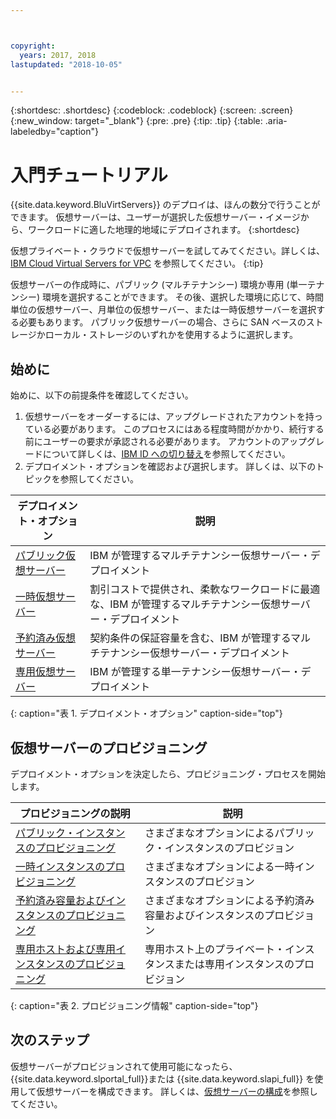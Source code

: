 ```yaml
---



copyright:
  years: 2017, 2018
lastupdated: "2018-10-05"


---
```


{:shortdesc: .shortdesc}
{:codeblock: .codeblock}
{:screen: .screen}
{:new_window: target="_blank"}
{:pre: .pre}
{:tip: .tip}
{:table: .aria-labeledby="caption"}

# 入門チュートリアル
{{site.data.keyword.BluVirtServers}} のデプロイは、ほんの数分で行うことができます。 仮想サーバーは、ユーザーが選択した仮想サーバー・イメージから、ワークロードに適した地理的地域にデプロイされます。
{:shortdesc}

仮想プライベート・クラウドで仮想サーバーを試してみてください。詳しくは、[IBM Cloud Virtual Servers for VPC](../../docs/vsi-is/getting-started.html#gettingstartedvsigen) を参照してください。
{:tip}

仮想サーバーの作成時に、パブリック (マルチテナンシー) 環境か専用 (単一テナンシー) 環境を選択することができます。 その後、選択した環境に応じて、時間単位の仮想サーバー、月単位の仮想サーバー、または一時仮想サーバーを選択する必要もあります。 パブリック仮想サーバーの場合、さらに SAN ベースのストレージかローカル・ストレージのいずれかを使用するように選択します。

## 始めに

始めに、以下の前提条件を確認してください。

  1. 仮想サーバーをオーダーするには、アップグレードされたアカウントを持っている必要があります。 このプロセスにはある程度時間がかかり、続行する前にユーザーの要求が承認される必要があります。 アカウントのアップグレードについて詳しくは、[IBM ID への切り替え](https://console.bluemix.net/docs/admin/softlayerlink.html)を参照してください。
  2. デプロイメント・オプションを確認および選択します。 詳しくは、以下のトピックを参照してください。

|              デプロイメント・オプション                           |  説明                                        |
| --------------------------------------------------------- | --------------------------------------------------- |
|[パブリック仮想サーバー](../vsi/vsi_public.html)            | IBM が管理するマルチテナンシー仮想サーバー・デプロイメント|
|[一時仮想サーバー](../vsi/vsi_about_transient.html)| 割引コストで提供され、柔軟なワークロードに最適な、IBM が管理するマルチテナンシー仮想サーバー・デプロイメント |
|[予約済み仮想サーバー](../vsi/vsi_about_reserved.html)  | 契約条件の保証容量を含む、IBM が管理するマルチテナンシー仮想サーバー・デプロイメント |
|[専用仮想サーバー](../vsi/vsi_dedicated.html)      | IBM が管理する単一テナンシー仮想サーバー・デプロイメント            |
{: caption="表 1. デプロイメント・オプション" caption-side="top"}   

## 仮想サーバーのプロビジョニング

デプロイメント・オプションを決定したら、プロビジョニング・プロセスを開始します。

|              プロビジョニングの説明                                         |  説明                                            |
| -------------------------------------------------------------------------- | ------------------------------------------------------- |
|[パブリック・インスタンスのプロビジョニング](../vsi/vsi_provision_public.html)                | さまざまなオプションによるパブリック・インスタンスのプロビジョン             |
|[一時インスタンスのプロビジョニング](../vsi/vsi_provision_transient.html)                | さまざまなオプションによる一時インスタンスのプロビジョン            |
|[予約済み容量およびインスタンスのプロビジョニング](../vsi/vsi_provision_reserved.html)  | さまざまなオプションによる予約済み容量およびインスタンスのプロビジョン |
|[専用ホストおよび専用インスタンスのプロビジョニング](../vsi/vsi_provision_dedicated.html)| 専用ホスト上のプライベート・インスタンスまたは専用インスタンスのプロビジョン|
{: caption="表 2. プロビジョニング情報" caption-side="top"}

## 次のステップ

仮想サーバーがプロビジョンされて使用可能になったら、{{site.data.keyword.slportal_full}}または {{site.data.keyword.slapi_full}} を使用して仮想サーバーを構成できます。 詳しくは、[仮想サーバーの構成](../vsi/vsi_configuring.html)を参照してください。
